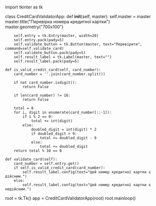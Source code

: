import tkinter as tk

class CreditCardValidatorApp:
    def __init__(self, master):
        self.master = master
        master.title("Перевірка номера кредитної картки")
        master.geometry("700x100")

        self.entry = tk.Entry(master, width=20)
        self.entry.pack(pady=5)
        self.validate_button = tk.Button(master, text="Перевірити", command=self.validate_card)
        self.validate_button.pack(pady=5)
        self.result_label = tk.Label(master, text="")
        self.result_label.pack(pady=5)

    def is_valid_credit_card(self, card_number):
        card_number = ''.join(card_number.split())

        if not card_number.isdigit():
            return False

        if len(card_number) != 16:
            return False

        total = 0
        for i, digit in enumerate(card_number[::-1]):
            if i % 2 == 0:
                total += int(digit)
            else:
                doubled_digit = int(digit) * 2
                if doubled_digit > 9:
                    total += doubled_digit - 9
                else:
                    total += doubled_digit
        return total % 10 == 0

    def validate_card(self):
        card_number = self.entry.get()
        if self.is_valid_credit_card(card_number):
            self.result_label.config(text="Цей номер кредитної картки є дійсним.")
        else:
            self.result_label.config(text="Цей номер кредитної картки є недійсним.")

root = tk.Tk()
app = CreditCardValidatorApp(root)
root.mainloop()
